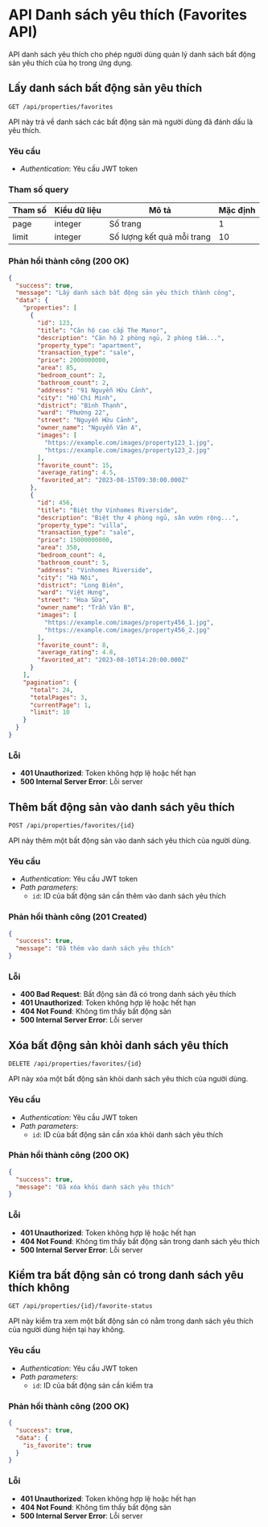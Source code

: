 # API Danh sách yêu thích (Favorites API)

API danh sách yêu thích cho phép người dùng quản lý danh sách bất động sản yêu thích của họ trong ứng dụng.

## Lấy danh sách bất động sản yêu thích

```
GET /api/properties/favorites
```

API này trả về danh sách các bất động sản mà người dùng đã đánh dấu là yêu thích.

### Yêu cầu

- *Authentication*: Yêu cầu JWT token

### Tham số query

| Tham số | Kiểu dữ liệu | Mô tả                     | Mặc định |
|---------|--------------|--------------------------|----------|
| page    | integer      | Số trang                 | 1        |
| limit   | integer      | Số lượng kết quả mỗi trang | 10       |

### Phản hồi thành công (200 OK)

```json
{
  "success": true,
  "message": "Lấy danh sách bất động sản yêu thích thành công",
  "data": {
    "properties": [
      {
        "id": 123,
        "title": "Căn hộ cao cấp The Manor",
        "description": "Căn hộ 2 phòng ngủ, 2 phòng tắm...",
        "property_type": "apartment",
        "transaction_type": "sale",
        "price": 2000000000,
        "area": 85,
        "bedroom_count": 2,
        "bathroom_count": 2,
        "address": "91 Nguyễn Hữu Cảnh",
        "city": "Hồ Chí Minh",
        "district": "Bình Thạnh",
        "ward": "Phường 22",
        "street": "Nguyễn Hữu Cảnh",
        "owner_name": "Nguyễn Văn A",
        "images": [
          "https://example.com/images/property123_1.jpg",
          "https://example.com/images/property123_2.jpg"
        ],
        "favorite_count": 15,
        "average_rating": 4.5,
        "favorited_at": "2023-08-15T09:30:00.000Z"
      },
      {
        "id": 456,
        "title": "Biệt thự Vinhomes Riverside",
        "description": "Biệt thự 4 phòng ngủ, sân vườn rộng...",
        "property_type": "villa",
        "transaction_type": "sale",
        "price": 15000000000,
        "area": 350,
        "bedroom_count": 4,
        "bathroom_count": 5,
        "address": "Vinhomes Riverside",
        "city": "Hà Nội",
        "district": "Long Biên",
        "ward": "Việt Hưng",
        "street": "Hoa Sữa",
        "owner_name": "Trần Văn B",
        "images": [
          "https://example.com/images/property456_1.jpg",
          "https://example.com/images/property456_2.jpg"
        ],
        "favorite_count": 8,
        "average_rating": 4.8,
        "favorited_at": "2023-08-10T14:20:00.000Z"
      }
    ],
    "pagination": {
      "total": 24,
      "totalPages": 3,
      "currentPage": 1,
      "limit": 10
    }
  }
}
```

### Lỗi

- **401 Unauthorized**: Token không hợp lệ hoặc hết hạn
- **500 Internal Server Error**: Lỗi server

## Thêm bất động sản vào danh sách yêu thích

```
POST /api/properties/favorites/{id}
```

API này thêm một bất động sản vào danh sách yêu thích của người dùng.

### Yêu cầu

- *Authentication*: Yêu cầu JWT token
- *Path parameters*: 
  - `id`: ID của bất động sản cần thêm vào danh sách yêu thích

### Phản hồi thành công (201 Created)

```json
{
  "success": true,
  "message": "Đã thêm vào danh sách yêu thích"
}
```

### Lỗi

- **400 Bad Request**: Bất động sản đã có trong danh sách yêu thích
- **401 Unauthorized**: Token không hợp lệ hoặc hết hạn
- **404 Not Found**: Không tìm thấy bất động sản
- **500 Internal Server Error**: Lỗi server

## Xóa bất động sản khỏi danh sách yêu thích

```
DELETE /api/properties/favorites/{id}
```

API này xóa một bất động sản khỏi danh sách yêu thích của người dùng.

### Yêu cầu

- *Authentication*: Yêu cầu JWT token
- *Path parameters*: 
  - `id`: ID của bất động sản cần xóa khỏi danh sách yêu thích

### Phản hồi thành công (200 OK)

```json
{
  "success": true,
  "message": "Đã xóa khỏi danh sách yêu thích"
}
```

### Lỗi

- **401 Unauthorized**: Token không hợp lệ hoặc hết hạn
- **404 Not Found**: Không tìm thấy bất động sản trong danh sách yêu thích
- **500 Internal Server Error**: Lỗi server

## Kiểm tra bất động sản có trong danh sách yêu thích không

```
GET /api/properties/{id}/favorite-status
```

API này kiểm tra xem một bất động sản có nằm trong danh sách yêu thích của người dùng hiện tại hay không.

### Yêu cầu

- *Authentication*: Yêu cầu JWT token
- *Path parameters*: 
  - `id`: ID của bất động sản cần kiểm tra

### Phản hồi thành công (200 OK)

```json
{
  "success": true,
  "data": {
    "is_favorite": true
  }
}
```

### Lỗi

- **401 Unauthorized**: Token không hợp lệ hoặc hết hạn
- **404 Not Found**: Không tìm thấy bất động sản
- **500 Internal Server Error**: Lỗi server 